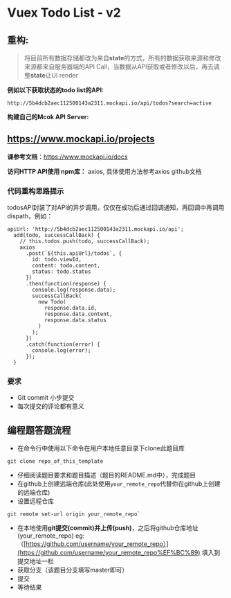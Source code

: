 # Vuex Todo List - v2

## 重构:

> 将目前所有数据存储都改为来自**state**的方式，所有的数据获取来源和修改来源都来自服务器端的API Call，当数据从API获取或者修改以后，再去调整**state**让UI render

**例如以下获取状态的todo list的API:**

```
http://5b4dcb2aec112500143a2311.mockapi.io/api/todos?search=active
```

**构建自己的Mcok API Server:**

## <https://www.mockapi.io/projects>

**课参考文档**：<https://www.mockapi.io/docs>

**访问HTTP API使用 npm库：** axios, 具体使用方法参考axios github文档

### 代码重构思路提示

todosAPI封装了对API的异步调用，仅仅在成功后通过回调通知，再回调中再调用dispath，例如：

```
apiUrl: 'http://5b4dcb2aec112500143a2311.mockapi.io/api';
  add(todo, successCallBack) {
    // this.todos.push(todo, successCallBack);
    axios
      .post(`${this.apiUrl}/todos`, {
        id: todo.viewId,
        content: todo.content,
        status: todo.status
      })
      .then(function(response) {
        console.log(response.data);
        successCallBack(
          new Todo(
            response.data.id,
            response.data.content,
            response.data.status
          )
        );
      })
      .catch(function(error) {
        console.log(error);
      });
  }
```

### 要求

- Git commit 小步提交
- 每次提交的评论都有意义

## 编程题答题流程

- 在命令行中使用以下命令在用户本地任意目录下clone此题目库

```
git clone repo_of_this_template
```

- 仔细阅读题目要求和题目描述（题目的README.md中），完成题目
- 在github上创建远端仓库(此处使用`your_remote_repo`代替你在github上创建的远端仓库)
- 设置远程仓库

```
git remote set-url origin your_remote_repo`
```

- 在本地使用**git提交(commit)**并**上传(push)**，之后将github仓库地址(your_remote_repo) eg:（[https://github.com/username/your_remote_repo）](https://github.com/username/your_remote_repo%EF%BC%89) 填入到提交地址一栏
- 获取分支（该题目分支填写master即可）
- 提交
- 等待结果
